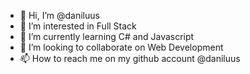 - 👋 Hi, I’m @daniluus
- 👀 I’m interested in Full Stack
- 🌱 I’m currently learning C# and Javascript
- 💞️ I’m looking to collaborate on Web Development
- 📫 How to reach me on my github account @daniluus

<!---
daniluus/daniluus is a ✨ special ✨ repository because its `README.md` (this file) appears on your GitHub profile.
You can click the Preview link to take a look at your changes.
--->
